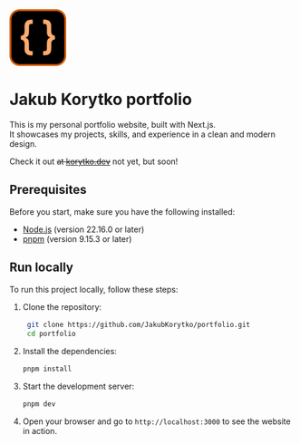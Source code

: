 <img src="./public/favicons/favicon.svg" width="100"/>

# Jakub Korytko portfolio

This is my personal portfolio website, built with Next.js.  
It showcases my projects, skills, and experience in a clean and modern design.

Check it out ~~at [korytko.dev](https://korytko.dev)~~ not yet, but soon!

## Prerequisites

Before you start, make sure you have the following installed:

- [Node.js](https://nodejs.org/) (version 22.16.0 or later)
- [pnpm](https://pnpm.io/) (version 9.15.3 or later)

## Run locally

To run this project locally, follow these steps:

1. Clone the repository:

   ```bash
    git clone https://github.com/JakubKorytko/portfolio.git
    cd portfolio
   ```

2. Install the dependencies:

   ```bash
   pnpm install
   ```

3. Start the development server:

   ```bash
   pnpm dev
   ```

4. Open your browser and go to `http://localhost:3000` to see the website in action.

